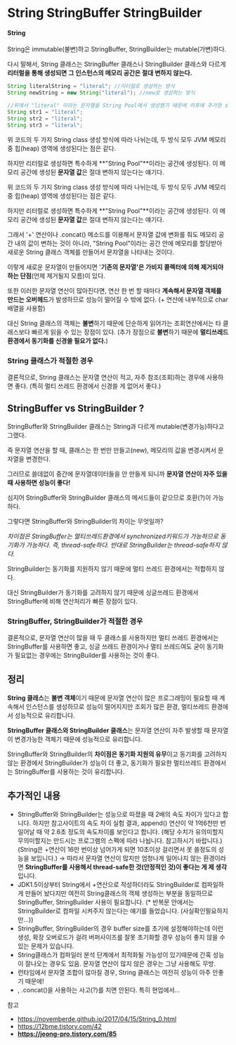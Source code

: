 # String StringBuffer StringBuilder



#### String

String은 immutable(불변)하고 StringBuffer, StringBuilder는 mutable(가변)하다.

다시 말해서, String 클래스는 StringBuffer 클래스나 StringBuilder 클래스와 다르게 **리터럴을 통해 생성되면 그 인스턴스의 메모리 공간은 절대 변하지 않는다.**

```java
String literalString = "literal"; //리터럴로 생성하는 방식 
String newString = new String("literal"); //new로 생성하는 방식 

//위에서 "literal" 이라는 문자열을 String Pool에서 생성했기 때문에 이후에 추가한 str1, str2, str3는 추가적으로 생성하지않고 똑같은 문자열을 가리킨다. 
String str1 = "literal"; 
String str2 = "literal"; 
String str3 = "literal";
```

위 코드의 두 가지 String class 생성 방식에 따라 나뉘는데, 두 방식 모두 JVM 메모리 중 힙(heap) 영역에 생성된다는 점은 같다.

하지만 리터럴로 생성하면 특수하게 **"String Pool"**이라는 공간에 생성된다. 이 메모리 공간에 생성된 **문자열 값**은 절대 변하지 않는다는 얘기다.

위 코드의 두 가지 String class 생성 방식에 따라 나뉘는데, 두 방식 모두 JVM 메모리 중 힙(heap) 영역에 생성된다는 점은 같다.

하지만 리터럴로 생성하면 특수하게 **"String Pool"**이라는 공간에 생성된다. 이 메모리 공간에 생성된 **문자열 값**은 절대 변하지 않는다는 얘기다.

그래서 '+' 연산이나 .concat() 메소드를 이용해서 문자열 값에 변화를 줘도 메모리 공간 내의 값이 변하는 것이 아니라, "String Pool"이라는 공간 안에 메모리를 할당받아 새로운 String 클래스 객체를 만들어서 문자열을 나타내는 것이다.

이렇게 새로운 문자열이 만들어지면 '**기존의 문자열'은 가비지 콜렉터에 의해 제거되야 하는 단점**(언제 제거될지 모름)이 있다.

또한 이러한 문자열 연산이 많아진다면, 연산 한 번 할 때마다 **계속해서 문자열 객체를 만드는 오버헤드**가 발생하므로 성능이 떨어질 수 밖에 없다. (+ 연산에 내부적으로 char배열을 사용함)

대신 String 클래스의 객체는 **불변**하기 때문에 단순하게 읽어가는 조회연산에서는 타 클래스보다 빠르게 읽을 수 있는 장점이 있다. (추가 장점으로 **불변**하기 때문에 **멀티쓰레드환경에서 동기화를 신경쓸 필요가 없다.**)

### String 클래스가 적절한 경우

결론적으로, String 클래스는 문자열 연산이 적고, 자주 참조(조회)하는 경우에 사용하면 좋다. (특히 멀티 쓰레드 환경에서 신경쓸 게 없어서 좋다.)

## StringBuffer vs StringBuilder ?

StringBuffer와 StringBuilder 클래스는 String과 다르게 mutable(변경가능)하다고 그랬다.

즉 문자열 연산을 할 때, 클래스는 한 번만 만들고(new), 메모리의 값을 변경시켜서 문자열을 변경한다.

그러므로 쓸데없이 중간에 문자열데이터들을 안 만들게 되니까 **문자열 연산이 자주 있을 때 사용하면 성능이 좋다!**

심지어 StringBuffer와 StringBuilder 클래스의 메서드들이 같으므로 호환(?)이 가능하다.

그렇다면 StringBuffer와 StringBuilder의 차이는 무엇일까?

*차이점은 StringBuffer는 멀티쓰레드환경에서 synchronized키워드가 가능하므로 동기화가 가능하다. 즉, thread-safe하다. 반대로 StringBuilder는 thread-safe하지 않다.*

StringBuilder는 동기화를 지원하지 않기 때문에 멀티 쓰레드 환경에서는 적합하지 않다.

대신 StringBuilder가 동기화를 고려하지 않기 때문에 싱글쓰레드 환경에서 StringBuffer에 비해 연산처리가 빠른 장점이 있다.

### StringBuffer, StringBuilder가 적절한 경우

결론적으로, 문자열 연산이 많을 때 두 클래스를 사용하지만 멀티 쓰레드 환경에서는 StringBuffer를 사용하면 좋고, 싱글 쓰레드 환경이거나 멀티 쓰레드여도 굳이 동기화가 필요없는 경우에는 StringBuilder를 사용하는 것이 좋다.

## 정리

**String 클래스**는 **불변 객체**이기 때문에 문자열 연산이 많은 프로그래밍이 필요할 때 계속해서 인스턴스를 생성하므로 성능이 떨어지지만 조회가 많은 환경, 멀티쓰레드 환경에서 성능적으로 유리합니다.

**StringBuffer 클래스와 StringBuilder 클래스**는 문자열 연산이 자주 발생할 때 문자열이 변경가능한 객체기 때문에 성능적으로 유리합니다.

StringBuffer와 StringBuilder의 **차이점은 동기화 지원의 유무**이고 동기화를 고려하지 않는 환경에서 StringBuilder가 성능이 더 좋고, 동기화가 필요한 멀티쓰레드 환경에서는 StringBuffer를 사용하는 것이 유리합니다.



## 추가적인 내용

- StringBuffer와 StringBuilder는 성능으로 따졌을 때 2배의 속도 차이가 있다고 합니다. 하지만 참고사이트의 속도 차이 실험 결과, append() 연산이 약 1억6천만 번 일어날 때 약 2.6초 정도의 속도차이를 보인다고 합니다. (해당 수치가 유의미할지 무의미할지는 만드시는 프로그램의 스펙에 따라 나뉩니다. 참고하시기 바랍니다.)
  (String은 +연산이 16만 번이상 넘어가게 되면 10초이상 걸리면서 못 쓸정도의 성능을 보입니다.)
  → 따라서 문자열 연산이 많지만 엄청나게 일어나지 않는 환경이라면 **StringBuffer를 사용해서 thread-safe한 것(안정적인 것)이 좋다는 게 제 생각**입니다.
- JDK1.5이상부터 String에서 +연산으로 작성하더라도 StringBuilder로 컴파일하게 만들어 놨다지만 여전히 String클래스의 객체 생성하는 부분을 동일하므로 StringBuffer, StringBuilder 사용이 필요합니다. (* 반복문 안에서는 StringBuilder로 컴파일 시켜주지 않는다는 얘기를 들었습니다. (사실확인필요하지만...))
- StringBuffer, StringBuilder의 경우 buffer size를 초기에 설정해야하는데 이런 생성, 확장 오버로드가 걸려 버퍼사이즈를 잘못 초기화할 경우 성능이 좋지 않을 수 있는 문제가 있습니다.
- String클래스가 컴파일러 분석 단계에서 최적화될 가능성이 있기때문에 간혹 성능이 잘나오는 경우도 있음. 문자열 연산이 많지 않은 경우는 그냥 사용해도 무방.
- 런타임에서 문자열 조합이 많아질 경우, String 클래스는 여전히 성능이 아주 안좋기 때문에!
- , .concat()을 사용하는 사고(?)를 치면 안된다. 특히 현업에서...





참고

- https://novemberde.github.io/2017/04/15/String_0.html
- https://12bme.tistory.com/42
- **https://jeong-pro.tistory.com/85**

